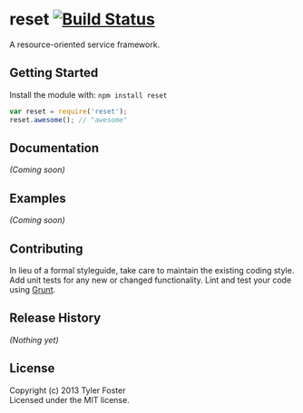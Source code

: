 # reset [![Build Status](https://secure.travis-ci.org/tfoster/reset.png?branch=master)](http://travis-ci.org/tfoster/reset)

A resource-oriented service framework.

## Getting Started
Install the module with: `npm install reset`

```javascript
var reset = require('reset');
reset.awesome(); // "awesome"
```

## Documentation
_(Coming soon)_

## Examples
_(Coming soon)_

## Contributing
In lieu of a formal styleguide, take care to maintain the existing coding style. Add unit tests for any new or changed functionality. Lint and test your code using [Grunt](http://gruntjs.com/).

## Release History
_(Nothing yet)_

## License
Copyright (c) 2013 Tyler Foster  
Licensed under the MIT license.
